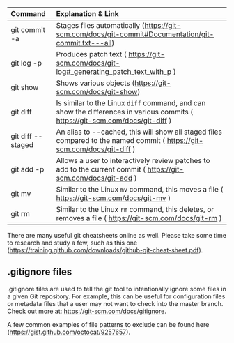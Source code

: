 | Command       | Explanation & Link| 
| :------------ |:---------------| 
| git commit -a | Stages files automatically (https://git-scm.com/docs/git-commit#Documentation/git-commit.txt---all)| 
| git log -p    | Produces patch text      ( https://git-scm.com/docs/git-log#_generating_patch_text_with_p ) |   
| git show      | Shows various objects     (https://git-scm.com/docs/git-show)  |   
| git diff      | Is similar to the Linux `diff` command, and can show the differences in various commits    ( https://git-scm.com/docs/git-diff )  |   
| git diff --staged | An alias to --cached, this will show all staged files compared to the named commit    ( https://git-scm.com/docs/git-diff )   |   
| git add -p    | Allows a user to interactively review patches to add to the current commit   ( https://git-scm.com/docs/git-add )   |   
| git mv        | Similar to the Linux `mv` command, this moves a file    ( https://git-scm.com/docs/git-mv )  |   
| git rm        | Similar to the Linux `rm` command, this deletes, or removes a file      ( https://git-scm.com/docs/git-rm )  |   




There are many useful git cheatsheets online as well. Please take some time to research and study a few, such as this one (https://training.github.com/downloads/github-git-cheat-sheet.pdf).

## .gitignore files
.gitignore files are used to tell the git tool to intentionally ignore some files in a given Git repository. For example, this can be useful for configuration files or metadata files that a user may not want to check into the master branch. Check out more at: https://git-scm.com/docs/gitignore.

A few common examples of file patterns to exclude can be found here (https://gist.github.com/octocat/9257657).
